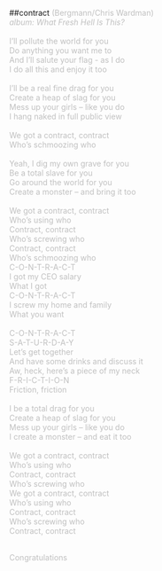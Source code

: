 ##contract
<span style="color: #c0c0c0">(Bergmann/Chris Wardman)<br />
<i>album: What Fresh Hell Is This?</i><br />
<br />
I&rsquo;ll pollute the world for you<br />
Do anything you want me to<br />
And I&rsquo;ll salute your flag - as I do<br />
I do all this and enjoy it too<br />
<br />
I&rsquo;ll be a real fine drag for you<br />
Create a heap of slag for you<br />
Mess up your girls &ndash; like you do<br />
I hang naked in full public view<br />
<br />
We got a contract, contract<br />
Who&rsquo;s schmoozing who<br />
<br />
Yeah, I dig my own grave for you<br />
Be a total slave for you<br />
Go around the world for you<br />
Create a monster &ndash; and bring it too<br />
<br />
We got a contract, contract<br />
Who&rsquo;s using who<br />
Contract, contract<br />
Who&rsquo;s screwing who<br />
Contract, contract<br />
Who&rsquo;s schmoozing who<br />
C-O-N-T-R-A-C-T<br />
I got my CEO salary<br />
What I got<br />
C-O-N-T-R-A-C-T<br />
I screw my home and family<br />
What you want<br />
<br />
C-O-N-T-R-A-C-T<br />
S-A-T-U-R-D-A-Y<br />
Let&rsquo;s get together <br />
And have some drinks and discuss it<br />
Aw, heck, here&rsquo;s a piece of my neck<br />
F-R-I-C-T-I-O-N<br />
Friction, friction<br />
<br />
I be a total drag for you<br />
Create a heap of slag for you<br />
Mess up your girls &ndash; like you do<br />
I create a monster &ndash; and eat it too<br />
<br />
We got a contract, contract<br />
Who&rsquo;s using who<br />
Contract, contract<br />
Who&rsquo;s screwing who<br />
We got a contract, contract<br />
Who&rsquo;s using who<br />
Contract, contract<br />
Who&rsquo;s screwing who<br />
Contract, contract<br />
<br />
</span>
<div>
<span style="color: #c0c0c0">
Congratulations
</span>
</div>
